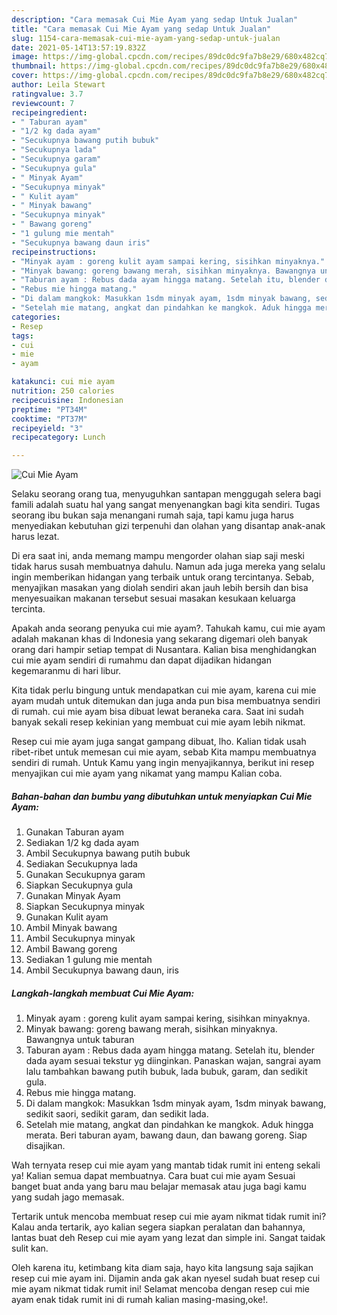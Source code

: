 ```yaml
---
description: "Cara memasak Cui Mie Ayam yang sedap Untuk Jualan"
title: "Cara memasak Cui Mie Ayam yang sedap Untuk Jualan"
slug: 1154-cara-memasak-cui-mie-ayam-yang-sedap-untuk-jualan
date: 2021-05-14T13:57:19.832Z
image: https://img-global.cpcdn.com/recipes/89dc0dc9fa7b8e29/680x482cq70/cui-mie-ayam-foto-resep-utama.jpg
thumbnail: https://img-global.cpcdn.com/recipes/89dc0dc9fa7b8e29/680x482cq70/cui-mie-ayam-foto-resep-utama.jpg
cover: https://img-global.cpcdn.com/recipes/89dc0dc9fa7b8e29/680x482cq70/cui-mie-ayam-foto-resep-utama.jpg
author: Leila Stewart
ratingvalue: 3.7
reviewcount: 7
recipeingredient:
- " Taburan ayam"
- "1/2 kg dada ayam"
- "Secukupnya bawang putih bubuk"
- "Secukupnya lada"
- "Secukupnya garam"
- "Secukupnya gula"
- " Minyak Ayam"
- "Secukupnya minyak"
- " Kulit ayam"
- " Minyak bawang"
- "Secukupnya minyak"
- " Bawang goreng"
- "1 gulung mie mentah"
- "Secukupnya bawang daun iris"
recipeinstructions:
- "Minyak ayam : goreng kulit ayam sampai kering, sisihkan minyaknya."
- "Minyak bawang: goreng bawang merah, sisihkan minyaknya. Bawangnya untuk taburan"
- "Taburan ayam : Rebus dada ayam hingga matang. Setelah itu, blender dada ayam sesuai tekstur yg diinginkan. Panaskan wajan, sangrai ayam lalu tambahkan bawang putih bubuk, lada bubuk, garam, dan sedikit gula."
- "Rebus mie hingga matang."
- "Di dalam mangkok: Masukkan 1sdm minyak ayam, 1sdm minyak bawang, sedikit saori, sedikit garam, dan sedikit lada."
- "Setelah mie matang, angkat dan pindahkan ke mangkok. Aduk hingga merata. Beri taburan ayam, bawang daun, dan bawang goreng. Siap disajikan."
categories:
- Resep
tags:
- cui
- mie
- ayam

katakunci: cui mie ayam 
nutrition: 250 calories
recipecuisine: Indonesian
preptime: "PT34M"
cooktime: "PT37M"
recipeyield: "3"
recipecategory: Lunch

---
```



![Cui Mie Ayam](https://img-global.cpcdn.com/recipes/89dc0dc9fa7b8e29/680x482cq70/cui-mie-ayam-foto-resep-utama.jpg)

Selaku seorang orang tua, menyuguhkan santapan menggugah selera bagi famili adalah suatu hal yang sangat menyenangkan bagi kita sendiri. Tugas seorang ibu bukan saja menangani rumah saja, tapi kamu juga harus menyediakan kebutuhan gizi terpenuhi dan olahan yang disantap anak-anak harus lezat.

Di era  saat ini, anda memang mampu mengorder olahan siap saji meski tidak harus susah membuatnya dahulu. Namun ada juga mereka yang selalu ingin memberikan hidangan yang terbaik untuk orang tercintanya. Sebab, menyajikan masakan yang diolah sendiri akan jauh lebih bersih dan bisa menyesuaikan makanan tersebut sesuai masakan kesukaan keluarga tercinta. 



Apakah anda seorang penyuka cui mie ayam?. Tahukah kamu, cui mie ayam adalah makanan khas di Indonesia yang sekarang digemari oleh banyak orang dari hampir setiap tempat di Nusantara. Kalian bisa menghidangkan cui mie ayam sendiri di rumahmu dan dapat dijadikan hidangan kegemaranmu di hari libur.

Kita tidak perlu bingung untuk mendapatkan cui mie ayam, karena cui mie ayam mudah untuk ditemukan dan juga anda pun bisa membuatnya sendiri di rumah. cui mie ayam bisa dibuat lewat beraneka cara. Saat ini sudah banyak sekali resep kekinian yang membuat cui mie ayam lebih nikmat.

Resep cui mie ayam juga sangat gampang dibuat, lho. Kalian tidak usah ribet-ribet untuk memesan cui mie ayam, sebab Kita mampu membuatnya sendiri di rumah. Untuk Kamu yang ingin menyajikannya, berikut ini resep menyajikan cui mie ayam yang nikamat yang mampu Kalian coba.

<!--inarticleads1-->

##### Bahan-bahan dan bumbu yang dibutuhkan untuk menyiapkan Cui Mie Ayam:

1. Gunakan  Taburan ayam
1. Sediakan 1/2 kg dada ayam
1. Ambil Secukupnya bawang putih bubuk
1. Sediakan Secukupnya lada
1. Gunakan Secukupnya garam
1. Siapkan Secukupnya gula
1. Gunakan  Minyak Ayam
1. Siapkan Secukupnya minyak
1. Gunakan  Kulit ayam
1. Ambil  Minyak bawang
1. Ambil Secukupnya minyak
1. Ambil  Bawang goreng
1. Sediakan 1 gulung mie mentah
1. Ambil Secukupnya bawang daun, iris




<!--inarticleads2-->

##### Langkah-langkah membuat Cui Mie Ayam:

1. Minyak ayam : goreng kulit ayam sampai kering, sisihkan minyaknya.
1. Minyak bawang: goreng bawang merah, sisihkan minyaknya. Bawangnya untuk taburan
1. Taburan ayam : Rebus dada ayam hingga matang. Setelah itu, blender dada ayam sesuai tekstur yg diinginkan. Panaskan wajan, sangrai ayam lalu tambahkan bawang putih bubuk, lada bubuk, garam, dan sedikit gula.
1. Rebus mie hingga matang.
1. Di dalam mangkok: Masukkan 1sdm minyak ayam, 1sdm minyak bawang, sedikit saori, sedikit garam, dan sedikit lada.
1. Setelah mie matang, angkat dan pindahkan ke mangkok. Aduk hingga merata. Beri taburan ayam, bawang daun, dan bawang goreng. Siap disajikan.




Wah ternyata resep cui mie ayam yang mantab tidak rumit ini enteng sekali ya! Kalian semua dapat membuatnya. Cara buat cui mie ayam Sesuai banget buat anda yang baru mau belajar memasak atau juga bagi kamu yang sudah jago memasak.

Tertarik untuk mencoba membuat resep cui mie ayam nikmat tidak rumit ini? Kalau anda tertarik, ayo kalian segera siapkan peralatan dan bahannya, lantas buat deh Resep cui mie ayam yang lezat dan simple ini. Sangat taidak sulit kan. 

Oleh karena itu, ketimbang kita diam saja, hayo kita langsung saja sajikan resep cui mie ayam ini. Dijamin anda gak akan nyesel sudah buat resep cui mie ayam nikmat tidak rumit ini! Selamat mencoba dengan resep cui mie ayam enak tidak rumit ini di rumah kalian masing-masing,oke!.

